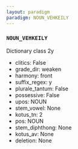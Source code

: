 ```yaml
---
layout: paradigm
paradigm: NOUN_VEHKEILY
---
```

### ` NOUN_VEHKEILY `

Dictionary class 2y
* clitics: False
* grade_dir: weaken
* harmony: front
* suffix_regex: y
* plurale_tantum: False
* possessive: False
* upos: NOUN
* stem_vowel: None
* kotus_tn: 2
* pos: NOUN
* stem_diphthong: None
* kotus_av: None
* deletion: None
